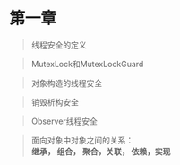 # 第一章
> 线程安全的定义

> MutexLock和MutexLockGuard

> 对象构造的线程安全

> 销毁析构安全

> Observer线程安全

> 面向对象中对象之间的关系：  
    **继承， 组合， 聚合，关联， 依赖，实现**